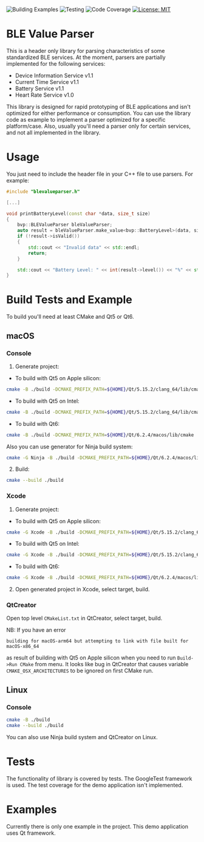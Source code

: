 ![Building Examples](https://github.com/eisaev/blevalueparser/actions/workflows/examples.yml/badge.svg)
![Testing](https://github.com/eisaev/blevalueparser/actions/workflows/examples.yml/badge.svg)
![Code Coverage](https://img.shields.io/badge/Code%20Coverage-87%25-yellow?style=flat)
[![License: MIT](https://img.shields.io/badge/License-MIT-yellow.svg)](https://opensource.org/licenses/MIT)

# BLE Value Parser
This is a header only library for parsing characteristics of some standardized BLE services. At the moment, parsers are partially implemented for the following services:
* Device Information Service v1.1
* Current Time Service v1.1
* Battery Service v1.1
* Heart Rate Service v1.0

This library is designed for rapid prototyping of BLE applications and isn't optimized for either performance or consumption. You can use the library code as example to implement a parser optimized for a specific platform/case. Also, usually you'll need a parser only for certain services, and not all implemented in the library.

# Usage
You just need to include the header file in your C++ file to use parsers. For example:
```c++
#include "blevalueparser.h"

[...]

void printBatteryLevel(const char *data, size_t size)
{
    bvp::BLEValueParser bleValueParser;
    auto result = bleValueParser.make_value<bvp::BatteryLevel>(data, size);
    if (!result->isValid())
    {
        std::cout << "Invalid data" << std::endl;
        return;
    }

    std::cout << "Battery Level: " << int(result->level()) << "%" << std::endl;
}
```

# Build Tests and Example
To build you'll need at least CMake and Qt5 or Qt6.

## macOS

### Console
1. Generate project:
  * To build with Qt5 on Apple silicon:
```sh
cmake -B ./build -DCMAKE_PREFIX_PATH=${HOME}/Qt/5.15.2/clang_64/lib/cmake/Qt5 -DCMAKE_OSX_ARCHITECTURES="x86_64"
```
  * To build with Qt5 on Intel:
```sh
cmake -B ./build -DCMAKE_PREFIX_PATH=${HOME}/Qt/5.15.2/clang_64/lib/cmake/Qt5
```
  * To build with Qt6:
```sh
cmake -B ./build -DCMAKE_PREFIX_PATH=${HOME}/Qt/6.2.4/macos/lib/cmake
```
  Also you can use generator for Ninja build system:
```sh
cmake -G Ninja -B ./build -DCMAKE_PREFIX_PATH=${HOME}/Qt/6.2.4/macos/lib/cmake
```
2. Build:
```sh
cmake --build ./build
```

### Xcode
1. Generate project:
  * To build with Qt5 on Apple silicon:
```sh
cmake -G Xcode -B ./build -DCMAKE_PREFIX_PATH=${HOME}/Qt/5.15.2/clang_64/lib/cmake/Qt5 -DCMAKE_OSX_ARCHITECTURES="x86_64"
```
  * To build with Qt5 on Intel:
```sh
cmake -G Xcode -B ./build -DCMAKE_PREFIX_PATH=${HOME}/Qt/5.15.2/clang_64/lib/cmake/Qt5
```
  * To build with Qt6:
```sh
cmake -G Xcode -B ./build -DCMAKE_PREFIX_PATH=${HOME}/Qt/6.2.4/macos/lib/cmake
```
2. Open generated project in Xcode, select target, build.

### QtCreator
Open top level `CMakeList.txt` in QtCreator, select target, build.

NB: If you have an error
```
building for macOS-arm64 but attempting to link with file built for macOS-x86_64
```
as result of building with Qt5 on Apple silicon when you need to run `Build->Run CMake` from menu. It looks like bug in QtCreator that causes variable `CMAKE_OSX_ARCHITECTURES` to be ignored on first CMake run.


## Linux

### Console
```sh
cmake -B ./build
cmake --build ./build
```
You can also use Ninja build system and QtCreator on Linux.

# Tests
The functionality of library is covered by tests. The GoogleTest framework is used. The test coverage for the demo application isn't implemented.

# Examples
Currently there is only one example in the project. This demo application uses Qt framework.

